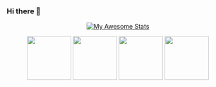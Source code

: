 ### Hi there 👋

<div display='flex' align='center'>
    
[![My Awesome Stats](https://awesome-github-stats.azurewebsites.net/user-stats/jvds-dev?cardType=github&theme=ocean-dark&preferLogin=false&Background=00000000&Text=006DFF&Border=006DFF&Ring=006DFF&Title=006DFF)](https://git.io/awesome-stats-card)

</div>

<div display='flex' align='center'>

<img src="https://i.imgur.com/cnydeO2.png" width='100'>
<img src="https://i.imgur.com/ORZ2wDh.png" width='100'>
<img src="https://i.imgur.com/xyaXXnw.png" width='100'>
<img src="https://i.imgur.com/gcQ5RrG.png" width='100'>

</div>